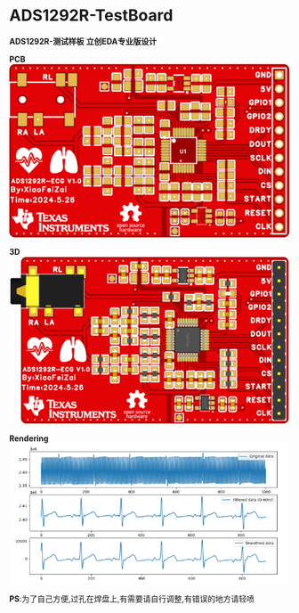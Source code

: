 # ADS1292R-TestBoard

**ADS1292R-测试样板**
**立创EDA专业版设计**



**PCB**
![PCB](/Img/img1.png)



**3D**
![3D](/Img/img2.png)



**Rendering**
![Rendering](/Img/img3.png)



**PS**:为了自己方便,过孔在焊盘上,有需要请自行调整,有错误的地方请轻喷
